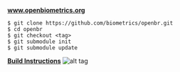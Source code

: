 **www.openbiometrics.org**



    $ git clone https://github.com/biometrics/openbr.git
    $ cd openbr
    $ git checkout <tag>
    $ git submodule init
    $ git submodule update


**[Build Instructions](http://openbiometrics.org/docs/install/)**
 ![alt tag](http://openbiometrics.org/diagram.png)

